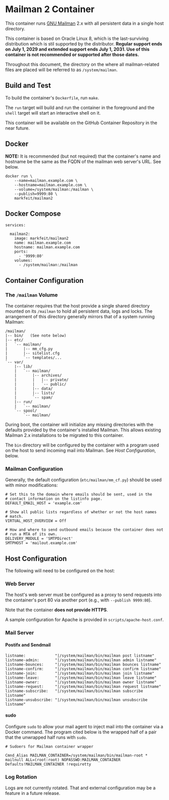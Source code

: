 # Mailman 2 Container

This container runs [GNU Mailman](https://list.org/) 2.x with all
persistent data in a single host directory.

This container is based on Oracle Linux 8, which is the last-surviving
distribution which is stil supported by the distributor.  **Regular
support ends on July 1, 2029 and extended support ends July 1, 2031.
Use of this container is not recommended or supported after those
dates.**

Throughout this document, the directory on the where all
mailman-related files are placed will be referred to as
`/system/mailman`.

## Build and Test

To build the container's `Dockerfile`, run `make`.

The `run` target will build and run the container in the foreground
and the `shell` target will start an interactive shell on it.

This container will be available on the GitHub Container Repository in
the near future.


## Docker

**NOTE:** It is recommended (but not required) that the container's
   name and hostname be the same as the FQDN of the mailman web
   server's URL.  See below.  <!-- TODO: Link. -->

```
docker run \
    --name=mailman.example.com \
    --hostname=mailman.example.com \
    --volume=/system/mailman:/mailman \
    --publish=9999:80 \
    markfeit/mailman2
```

## Docker Compose

```
services:

  mailman2:
    image: markfeit/mailman2
    name: mailman.example.com
    hostname: mailman.example.com
    ports:
      - '9999:80'
    volumes:
      - /system/mailman:/mailman
```

## Container Configuration

### The `/mailman` Volume

The container requires that the host provide a single shared directory
mounted on its `/mailman` to hold all persistent data, logs and locks.
The arrangement of this directory generally mirrors that of a system
running Mailman:

```
/mailman/
|-- bin/   (See note below)
|-- etc/
|   `-- mailman/
|       |-- mm_cfg.py
|       |-- sitelist.cfg
|       `-- templates/...
`-- var/
    |-- lib/
    |   `-- mailman/
    |       |-- archives/
    |       |   |-- private/
    |       |   `-- public/
    |       |-- data/
    |       |-- lists/
    |       `-- spam/
    |-- run/
    |   `-- mailman/
    `-- spool/
        `-- mailman/
```

During boot, the container will initialize any missing directories
with the defaults provided by the container's installed Mailman.  This
allows existing Mailman 2.x installations to be migrated to this
container.

The `bin` directory will be configured by the container with a program
used on the host to send incoming mail into Mailman.  See _Host
Configuration_, below.  <!-- TODO: Link. -->


### Mailman Configuration

Generally, the default configuration (`etc/mailman/mm_cf.py`) should
be used with minor modifications:

```
# Set this to the domain where emails should be sent, used in the
# contact information on the listinfo page.
DEFAULT_EMAIL_HOST = 'example.com'

# Show all public lists regardless of whether or not the host names
# match.
VIRTUAL_HOST_OVERVIEW = Off

# How and where to send outbound emails because the container does not
# run a MTA of its own.
DELIVERY_MODULE = 'SMTPDirect'
SMTPHOST = 'mailout.example.com'
```

## Host Configuration

The following will need to be configured on the host:

### Web Server

The host's web server must be configured as a proxy to send requests
into the container's port 80 via another port (e.g., with `--publish
9999:80`).

Note that the container **does not provide HTTPS**.

A sample configuration for Apache is provided in
`scripts/apache-host.conf`.


### Mail Server

#### Postifx and Sendmail

```
listname:             "|/system/mailman/bin/mailman post listname"
listname-admin:       "|/system/mailman/bin/mailman admin listname"
listname-bounces:     "|/system/mailman/bin/mailman bounces listname"
listname-confirm:     "|/system/mailman/bin/mailman confirm listname"
listname-join:        "|/system/mailman/bin/mailman join listname"
listname-leave:       "|/system/mailman/bin/mailman leave listname"
listname-owner:       "|/system/mailman/bin/mailman owner listname"
listname-request:     "|/system/mailman/bin/mailman request listname"
listname-subscribe:   "|/system/mailman/bin/mailman subscribe listname"
listname-unsubscribe: "|/system/mailman/bin/mailman unsubscribe listname"
```

#### sudo

Configure `sudo` to allow your mail agent to inject mail into the
container via a Docker command.  The program cited below is the
wrapped half of a pair that the unwrapped half runs with `sudo`.

```
# Sudoers for Mailman container wrapper

Cmnd_Alias MAILMAN_CONTAINER=/system/mailman/bin/mailman-root *
mailnull ALL=(root:root) NOPASSWD:MAILMAN_CONTAINER
Defaults!MAILMAN_CONTAINER !requiretty
```

### Log Rotation

Logs are not currently rotated.  That and external configuration may
be a feature in a future release.
